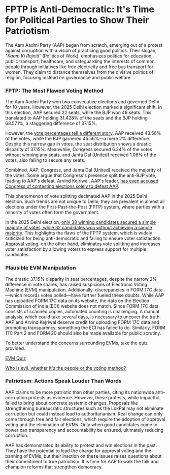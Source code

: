 # FPTP is Anti-Democratic: It's Time for Political Parties to Show Their Patriotism

The Aam Aadmi Party (AAP) began from scratch, emerging out of a protest against corruption with a vision of practicing good politics. Their slogan, *"Kaam Ki Rajniti"* (Politics of Work), emphasizes politics for education, public transport, healthcare, and safeguarding the interests of common people through initiatives like free electricity and free bus transport for women. They claim to distance themselves from the divisive politics of religion, focusing instead on governance and public welfare.

### **FPTP: The Most Flawed Voting Method**
The Aam Aadmi Party won two consecutive elections and governed Delhi for 10 years. However, the 2025 Delhi election marked a significant shift. In this election, AAP secured 22 seats, while the BJP won 48 seats. This translated to AAP holding 31.428% of the seats and the BJP holding 68.571%, a staggering difference of 37.15%.

However, the [vote percentages tell a different story](https://github.com/silicology/election_data_analysis/blob/main/data/2025_assembly/analysis/percentage_votes_party_wise_delhi_2025.json). AAP received 43.56% of the votes, while the BJP garnered 45.56%—a mere 2% difference. Despite this narrow gap in votes, the seat distribution shows a drastic disparity of 37.15%. Meanwhile, Congress secured 6.34% of the votes without winning any seats, and Janta Dal (United) received 1.06% of the votes, also failing to secure any seats.

Combined, AAP, Congress, and Janta Dal (United) received the majority of the votes. Some argue that Congress's presence split the anti-BJP vote, leading to AAP's defeat. Arvind Kejriwal, AAP's leader, [has even accused Congress of contesting elections solely to defeat AAP](https://filestorage.4everland.store/congress-defeated-aap.mp4).

This phenomenon of vote splitting decimated AAP in the 2025 Delhi election. Such trends are not unique to Delhi; they are prevalent in almost all elections under the First-Past-the-Post (FPTP) system, where parties with a minority of votes often form the government.

In the 2025 Delhi election, [only 38 winning candidates secured a simple majority of votes, while 32 candidates won without achieving a simple majority](https://github.com/silicology/election_data_analysis/blob/main/data/2025_assembly/analysis/vote-splitting-delhi-2025.json). This highlights the flaws of the FPTP system, which is widely criticized for being anti-democratic and failing to ensure voter satisfaction. [Approval voting](https://electionscience.org/), on the other hand, eliminates vote splitting and increases voter satisfaction by allowing voters to express support for multiple candidates.

### **Plausible EVM Manipulation**
The drastic 37.15% disparity in seat percentages, despite the narrow 2% difference in vote shares, has raised suspicions of Electronic Voting Machine (EVM) manipulation. Additionally, discrepancies in FORM 17C data—which records votes polled—have further fueled these doubts. While AAP has uploaded FORM 17C data on its website, the data on the Election Commission of India (ECI) website does not match. Since FORM 17C data consists of scanned copies, automated counting is challenging. A manual analysis, which could take several days, is necessary to uncover the truth. AAP and Arvind Kejriwal deserve credit for uploading FORM 17C data and promoting transparency, something the ECI has failed to do. Similarly, FORM 17C Part 2 and FORM 20 should also be made available for public scrutiny.

To better understand the concerns surrounding EVMs, take the quiz provided.

[EVM Quiz](https://interactive.on-fleek.app/evm)

[Who is evil, whether it's the people or the voting method?](https://iambrainstorming.github.io/chapters/the-lok-sabha-election-is-about-regional-parties-vs-one-party-dictatorship.html#who-is-evil-whether-its-the-people-or-the-voting-method)

### **Patriotism: Actions Speak Louder Than Words**
AAP claims to be more patriotic than other parties, citing its nationwide anti-corruption protests as evidence. However, these protests, while impactful, failed to bring about concrete systemic changes. Proposals like strengthening bureaucratic structures such as the LokPal may not eliminate corruption but could instead lead to authoritarianism. Real change can only come through free and fair elections, which require the adoption of approval voting and the elimination of EVMs. Only when good candidates come to power can transparency and accountability be ensured, ultimately reducing corruption.

AAP has demonstrated its ability to protest and win elections in the past. They have the potential to lead the charge for approval voting and the banning of EVMs, but their inaction on these issues raises questions about their commitment to true patriotism. It is time for AAP to walk the talk and champion reforms that strengthen democracy.

